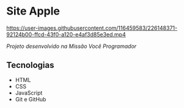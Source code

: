 # Site Apple


https://user-images.githubusercontent.com/116459583/226148371-92124b00-ffcd-43f0-a120-e4af3d85e3ed.mp4

*Projeto desenvolvido na Missão Você Programador*

 ## Tecnologias
- HTML
- CSS
- JavaScript
- Git e GitHub
